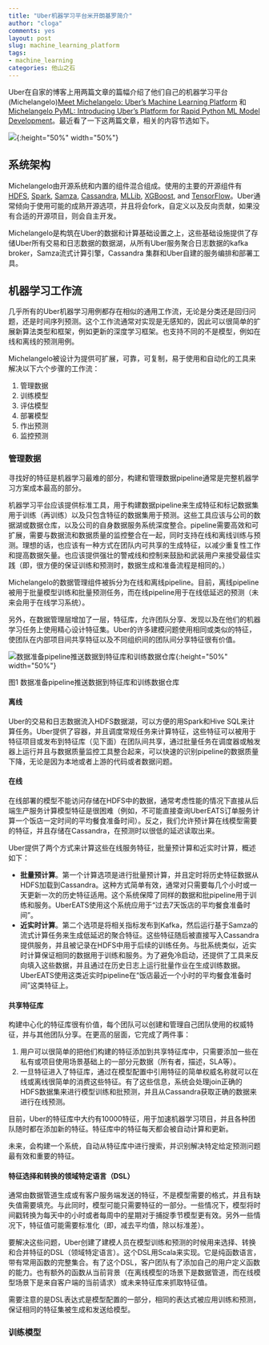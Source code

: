 ```yaml
---
title: "Uber机器学习平台米开朗基罗简介"
author: "cloga"
comments: yes
layout: post
slug: machine_learning_platform
tags:
- machine_learning
categories: 他山之石
---
```


Uber在自家的博客上用两篇文章的篇幅介绍了他们自己的机器学习平台(Michelangelo)[Meet Michelangelo: Uber’s Machine Learning Platform](https://eng.uber.com/michelangelo/) 和 [Michelangelo PyML: Introducing Uber’s Platform for Rapid Python ML Model Development](https://eng.uber.com/michelangelo-pyml/)。最近看了一下这两篇文章，相关的内容节选如下。

![](https://eng.uber.com/wp-content/uploads/2017/09/Featured-Image.png){:height="50%" width="50%"}

## 系统架构

Michelangelo由开源系统和内置的组件混合组成。使用的主要的开源组件有[HDFS](http://hadoop.apache.org/), [Spark](https://spark.apache.org/), [Samza](http://samza.apache.org/), [Cassandra](http://cassandra.apache.org/), [MLLib](https://spark.apache.org/mllib/), [XGBoost](https://github.com/dmlc/xgboost), and [TensorFlow](https://www.tensorflow.org/)。Uber通常倾向于使用可能的成熟开源选项，并且将会fork，自定义以及反向贡献，如果没有合适的开源项目，则会自主开发。

Michelangelo是构筑在Uber的数据和计算基础设置之上，这些基础设施提供了存储Uber所有交易和日志数据的数据湖，从所有Uber服务聚合日志数据的kafka broker，Samza流式计算引擎，Cassandra 集群和Uber自建的服务编排和部署工具。

## 机器学习工作流

几乎所有的Uber机器学习用例都存在相似的通用工作流，无论是分类还是回归问题，还是时间序列预测。这个工作流通常对实现是无感知的，因此可以很简单的扩展新算法类型和框架，例如更新的深度学习框架。也支持不同的不是模型，例如在线和离线的预测用例。

Michelangelo被设计为提供可扩展，可靠，可复制，易于使用和自动化的工具来解决以下六个步骤的工作流：

1. 管理数据
2. 训练模型
3. 评估模型
4. 部署模型
5. 作出预测
6. 监控预测

### 管理数据

寻找好的特征是机器学习最难的部分，构建和管理数据pipeline通常是完整机器学习方案成本最高的部分。

机器学习平台应该提供标准工具，用于构建数据pipeline来生成特征和标记数据集用于训练（再训练）以及只包含特征的数据集用于预测。这些工具应该与公司的数据湖或数据仓库，以及公司的自身数据服务系统深度整合。pipeline需要高效和可扩展，需要与数据流和数据质量的监控整合在一起，同时支持在线和离线训练与预测。理想的话，也应该有一种方式在团队内可共享的生成特征，以减少重复性工作和提高数据矢量。也应该提供强壮的警戒线和控制来鼓励和武装用户来接受最佳实践（即，很方便的保证训练和预测时，数据生成和准备流程是相同的。）

Michelangelo的数据管理组件被拆分为在线和离线pipeline。目前，离线pipeline被用于批量模型训练和批量预测任务，而在线pipeline用于在线低延迟的预测（未来会用于在线学习系统）。

另外，在数据管理层增加了一层，特征库，允许团队分享、发现以及在他们的机器学习任务上使用精心设计特征集。Uber的许多建模问题使用相同或类似的特征，使团队在内部项目间共享特征以及不同组织间的团队间分享特征很有价值。

![数据准备pipeline推送数据到特征库和训练数据仓库](http://eng.uber.com/wp-content/uploads/2017/09/image5.png){:height="50%" width="50%"}

图1 数据准备pipeline推送数据到特征库和训练数据仓库

#### 离线

Uber的交易和日志数据流入HDFS数据湖，可以方便的用Spark和Hive SQL来计算任务。Uber提供了容器，并且调度常规任务来计算特征，这些特征可以被用于特征项目或发布到特征库（见下面）在团队间共享，通过批量任务在调度器或触发器上运行并且与数据质量监控工具整合起来，可以快速的识别pipeline的数据质量下降，无论是因为本地或者上游的代码或者数据问题。

#### 在线

在线部署的模型不能访问存储在HDFS中的数据，通常考虑性能的情况下直接从后端生产服务计算模型特征是很困难（例如，不可能直接查询UberEATS订单服务计算一个饭店一定时间的平均餐食准备时间）。反之，我们允许预计算在线模型需要的特征，并且存储在Cassandra，在预测时以很低的延迟读取出来。

Uber提供了两个方式来计算这些在线服务特征，批量预计算和近实时计算，概述如下：

- **批量预计算**。第一个计算选项是进行批量预计算，并且定时将历史特征数据从HDFS加载到Cassandra。这种方式简单有效，通常对只需要每几个小时或一天更新一次的历史特征适用。这个系统保障了同样的数据和批pipeline用于训练和服务。UberEATS使用这个系统应用于“过去7天饭店的平均餐食准备时间”。
- **近实时计算**。第二个选项是将相关指标发布到Kafka，然后运行基于Samza的流式计算任务来生成低延迟的聚合特征。这些特征随后被直接写入Cassandra提供服务，并且被记录在HDFS中用于后续的训练任务。与批系统类似，近实时计算保证相同的数据用于训练和服务。为了避免冷启动，还提供了工具来反向填入这些数据，并且通过在历史日志上运行批量作业在生成训练数据。UberEATS使用这类近实时pipeline在“饭店最近一个小时的平均餐食准备时间”这类特征上。

#### 共享特征库

构建中心化的特征库很有价值，每个团队可以创建和管理自己团队使用的权威特征，并与其他团队分享。在更高的层面，它完成了两件事：

1. 用户可以很简单的把他们构建的特征添加到共享特征库中，只需要添加一些在私有或项目使用场景基础上的一部分元数据（所有者，描述，SLA等）。
2. 一旦特征进入了特征库，通过在模型配置中引用特征的简单权威名称就可以在线或离线很简单的消费这些特征。有了这些信息，系统会处理join正确的HDFS数据集来进行模型训练和批预测，并且从Cassandra获取正确的数据来进行在线预测。

目前，Uber的特征库中大约有10000特征，用于加速机器学习项目，并且各种团队随时都在添加新的特征。特征库中的特征每天都会被自动计算和更新。

未来，会构建一个系统，自动从特征库中进行搜索，并识别解决特定给定预测问题最有效和重要的特征。

#### 特征选择和转换的领域特定语言（DSL）

通常由数据管道生成或有客户服务端发送的特征，不是模型需要的格式，并且有缺失值需要填充。与此同时，模型可能只需要特征的一部分。一些情况下，模型将时间戳转换为每天中的小时或者每周中的星期对于捕捉季节模型更有效。另外一些情况下，特征值可能需要标准化（即，减去平均值，除以标准差）。

要解决这些问题，Uber创建了建模人员在模型训练和预测的时候用来选择、转换和合并特征的DSL（领域特定语言）。这个DSL用Scala来实现。它是纯函数语言，带有常用函数的完整集合。有了这个DSL，客户团队有了添加自己的用户定义函数的能力。也有额外的函数从当前背景（在离线模型的场景下是数据管道，而在线模型场景下是来自客户端的当前请求）或未来特征库来抓取特征值。

需要注意的是DSL表达式是模型配置的一部分，相同的表达式被应用训练和预测，保证相同的特征集被生成和发送给模型。

### 训练模型

